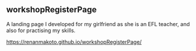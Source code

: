 ## workshopRegisterPage

A landing page I developed for my girlfriend as she is an EFL teacher, and also for practising my skills.

https://renanmakoto.github.io/workshopRegisterPage/
